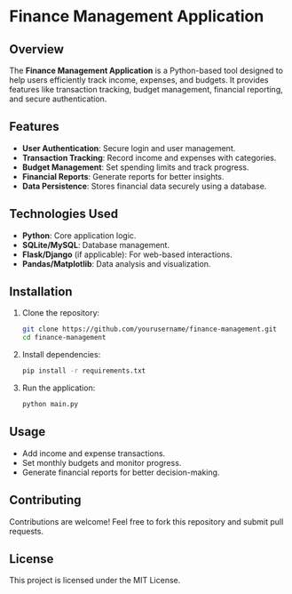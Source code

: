 # Finance Management Application

## Overview
The **Finance Management Application** is a Python-based tool designed to help users efficiently track income, expenses, and budgets. It provides features like transaction tracking, budget management, financial reporting, and secure authentication.

## Features
- **User Authentication**: Secure login and user management.
- **Transaction Tracking**: Record income and expenses with categories.
- **Budget Management**: Set spending limits and track progress.
- **Financial Reports**: Generate reports for better insights.
- **Data Persistence**: Stores financial data securely using a database.

## Technologies Used
- **Python**: Core application logic.
- **SQLite/MySQL**: Database management.
- **Flask/Django** (if applicable): For web-based interactions.
- **Pandas/Matplotlib**: Data analysis and visualization.

## Installation
1. Clone the repository:
   ```sh
   git clone https://github.com/yourusername/finance-management.git
   cd finance-management
   ```
2. Install dependencies:
   ```sh
   pip install -r requirements.txt
   ```
3. Run the application:
   ```sh
   python main.py
   ```

## Usage
- Add income and expense transactions.
- Set monthly budgets and monitor progress.
- Generate financial reports for better decision-making.

## Contributing
Contributions are welcome! Feel free to fork this repository and submit pull requests.

## License
This project is licensed under the MIT License.

